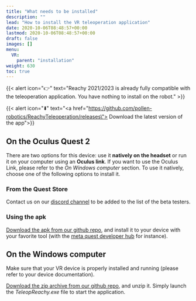```yaml
---
title: "What needs to be installed"
description: ""
lead: "How to install the VR teleoperation application"
date: 2020-10-06T08:48:57+00:00
lastmod: 2020-10-06T08:48:57+00:00
draft: false
images: []
menu:
  VR:
    parent: "installation"
weight: 630
toc: true
---
```


{{< alert icon="👉" text="Reachy 2021/2023 is already fully compatible with the teleoperation application. You have nothing to install on the robot." >}}

{{< alert icon="⬇️" text="<a href=\"https://github.com/pollen-robotics/ReachyTeleoperation/releases\"> Download the latest version of the app</a>">}}

## On the Oculus Quest 2

There are two options for this device: use it **natively on the headset** or run it on your computer using an **Oculus link**. If you want to use the Oculus Link, please refer to the *On Windows computer* section.
To use it natively, choose one of the following options to install it.  

### From the Quest Store

Contact us on our [discord channel](https://discord.com/channels/519098054377340948/991321051835404409) to be added to the list of the beta testers.

### Using the apk

[Download the apk from our github repo](https://github.com/pollen-robotics/ReachyTeleoperation/releases), and install it to your device with your favorite tool (with the [meta quest developer hub](https://developer.oculus.com/meta-quest-developer-hub/) for instance).

## On the Windows computer

Make sure that your VR device is properly installed and running (please refer to your device documentation).

[Download the zip archive from our github repo](https://github.com/pollen-robotics/ReachyTeleoperation/releases), and unzip it. Simply launch the *TeleopReachy.exe* file to start the application.
